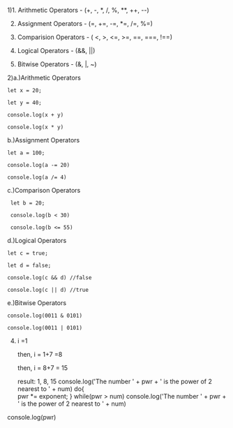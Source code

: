 1)1. Arithmetic Operators - (+, -, *, /, %, **, ++, --)

  2. Assignment Operators - (=, +=, -=, *=, /=, %=)

  3. Comparision Operators - ( <, >, <=, >=, ==, ===, !==)

  4. Logical Operators - (&&, ||)

  5. Bitwise Operators - (&, |, ~)

2)a.)Arithmetic Operators

    let x = 20;

    let y = 40;

    console.log(x + y)

    console.log(x * y)

  b.)Assignment Operators

    let a = 100;

    console.log(a -= 20)

    console.log(a /= 4)

  c.)Comparison Operators

     let b = 20;

     console.log(b < 30)

     console.log(b <= 55)

  d.)Logical Operators

    let c = true;

    let d = false;

    console.log(c && d) //false

    console.log(c || d) //true

  e.)Bitwise Operators

    console.log(0011 & 0101)

    console.log(0011 | 0101)
4) i =1

   then, i = 1+7 =8

   then, i = 8+7 = 15 

   result: 1, 8, 15
   console.log('The number ' + pwr + ' is the power of 2 nearest to ' + num)
   do{  
    pwr *= exponent;
} while(pwr > num) 
console.log('The number ' + pwr + ' is the power of 2 nearest to ' + num)

console.log(pwr)